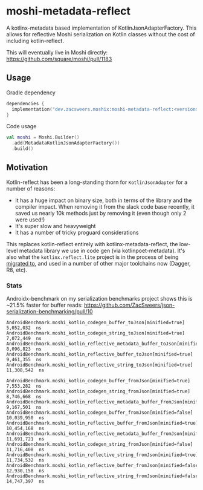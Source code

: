 # moshi-metadata-reflect

A kotlinx-metadata based implementation of KotlinJsonAdapterFactory. This allows for reflective Moshi
serialization on Kotlin classes without the cost of including kotlin-reflect.

This will eventually live in Moshi directly: https://github.com/square/moshi/pull/1183

## Usage

Gradle dependency

```kotlin
dependencies {
  implementation("dev.zacsweers.moshix:moshi-metadata-reflect:<version>")
}
```

Code usage
```kotlin
val moshi = Moshi.Builder()
  .add(MetadataKotlinJsonAdapterFactory())
  .build()
```

## Motivation

Kotlin-reflect has been a long-standing thorn for `KotlinJsonAdapter` for a number of reasons:

- It has a huge impact on binary size, both in terms of the library and the compiler impact. When removing it from the slack code base recently, it saved us nearly 10k methods just by removing it (even though only 2 were used!)
- It's super slow and heavyweight
- It has a number of tricky proguard considerations

This replaces kotlin-reflect entirely with kotlinx-metadata-reflect, the low-level metadata library we use in code gen (via kotlinpoet-metadata). It's also what the `kotlinx.reflect.lite` project is in the process of being [migrated to](https://github.com/Kotlin/kotlinx.reflect.lite/pull/12), and used in a number of other major toolchains now (Dagger, R8, etc).

### Stats

Androidx-benchmark on my serialization benchmarks project shows this is ~21.5% faster for buffer reads: https://github.com/ZacSweers/json-serialization-benchmarking/pull/10

```
AndroidBenchmark.moshi_kotlin_codegen_buffer_toJson[minified=true]                   5,052,032  ns
AndroidBenchmark.moshi_kotlin_codegen_string_toJson[minified=true]                   7,072,449  ns
AndroidBenchmark.moshi_kotlin_reflective_metadata_buffer_toJson[minified=true]       8,096,823  ns
AndroidBenchmark.moshi_kotlin_reflective_buffer_toJson[minified=true]                9,461,355  ns
AndroidBenchmark.moshi_kotlin_reflective_string_toJson[minified=true]               11,308,542  ns

AndroidBenchmark.moshi_kotlin_codegen_buffer_fromJson[minified=true]                 7,553,282  ns
AndroidBenchmark.moshi_kotlin_codegen_string_fromJson[minified=true]                 8,746,668  ns
AndroidBenchmark.moshi_kotlin_reflective_metadata_buffer_fromJson[minified=true]     9,167,501  ns
AndroidBenchmark.moshi_kotlin_codegen_buffer_fromJson[minified=false]               10,039,950  ns
AndroidBenchmark.moshi_kotlin_reflective_buffer_fromJson[minified=true]             10,454,168  ns
AndroidBenchmark.moshi_kotlin_reflective_metadata_buffer_fromJson[minified=false]   11,691,721  ns
AndroidBenchmark.moshi_kotlin_codegen_string_fromJson[minified=false]               11,716,408  ns
AndroidBenchmark.moshi_kotlin_reflective_string_fromJson[minified=true]             11,734,532  ns
AndroidBenchmark.moshi_kotlin_reflective_buffer_fromJson[minified=false]            12,930,158  ns
AndroidBenchmark.moshi_kotlin_reflective_string_fromJson[minified=false]            14,747,397  ns
```
